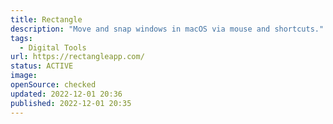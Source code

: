 ```yaml
---
title: Rectangle
description: "Move and snap windows in macOS via mouse and shortcuts."
tags: 
  - Digital Tools
url: https://rectangleapp.com/
status: ACTIVE
image: 
openSource: checked
updated: 2022-12-01 20:36
published: 2022-12-01 20:35
---
```

